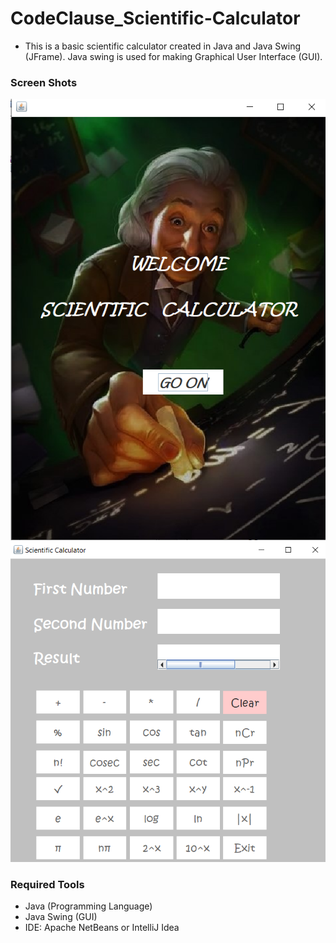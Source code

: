 # CodeClause_Scientific-Calculator
- This is a basic scientific calculator created in Java and Java Swing (JFrame). Java swing is used for making Graphical User Interface (GUI).

### Screen Shots
![ScientificCalculator](https://github.com/MernaHesham10/CodeClause_Scientific-Calculator/blob/main/ScreenShots/1.png)
![ScientificCalculator](https://github.com/MernaHesham10/CodeClause_Scientific-Calculator/blob/main/ScreenShots/2.png)

### Required Tools
- Java (Programming Language)
- Java Swing (GUI)
- IDE: Apache NetBeans or IntelliJ Idea

